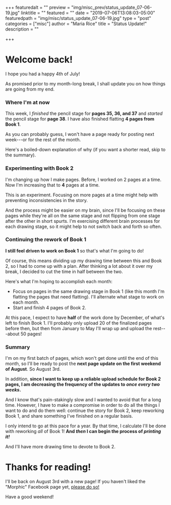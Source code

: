+++
featuredalt = ""
preview = "img/misc_prev/status_update_07-06-19.jpg"
linktitle = ""
featured = ""
date = "2019-07-06T13:08:03-05:00"
featuredpath = "img/misc/status_update_07-06-19.jpg"
type = "post"
categories = ["misc"]
author = "Maria Rice"
title = "Status Update!"
description = ""

+++

# Welcome back! 

I hope you had a happy 4th of July!

As promised prior to my month-long break, I shall update you on how things are going from my end.

### Where I'm at now

This week, I _finished_ the pencil stage for **pages 35, 36, and 37** and _started_ the pencil stage for **page 38**. I have also finished flatting **4 pages from Book 1**. 

As you can probably guess, I won't have a page ready for posting next week---or for the rest of the month.

Here's a boiled-down explanation of why (if you want a shorter read, skip to the summary).

### Experimenting with Book 2

I'm changing up how I make pages. Before, I worked on 2 pages at a time. Now I'm increasing that to **4** pages at a time. 

This is an experiment. Focusing on more pages at a time might help with preventing inconsistencies in the story. 

And the process might be easier on my brain, since I'll be focusing on these pages while they're all on the same stage and not flipping from one stage after the other in short spurts. I'm exercising different brain processes for each drawing stage, so it might help to not switch back and forth so often. 

### Continuing the rework of Book 1

**I still feel driven to work on Book 1** so that's what I'm going to do! 

Of course, this means dividing up my drawing time between this and Book 2, so I had to come up with a plan. 
After thinking a lot about it over my break, I decided to cut the time in half between the two. 

Here's what I'm hoping to accomplish each month:

* Focus on pages in the same drawing stage in Book 1 (like this month I'm flatting the pages that need flatting). I'll alternate what stage to work on each month. 
* Start and finish 4 pages of Book 2. 

At this pace, I expect to have **half** of the work done by December, of what's left to finish Book 1. I'll probably only upload 20 of the finalized pages before then, but then from January to May I'll wrap up and upload the rest---about 50 pages! 

### Summary

I'm on my first batch of pages, which won't get done until the end of this month, so I'll be ready to post the **next page update on the first weekend of August**. So August 3rd. 

In addition, **since I want to keep up a reliable upload schedule for Book 2 pages, I am decreasing the frequency of the updates to _once every two weeks_.** 

And I know that's pain-stakingly slow and I wanted to avoid that for a long time. However, I have to make a compromise in order to do all the things I want to do and do them well: continue the story for Book 2, keep reworking Book 1, and share something I've finished on a regular basis. 

I only intend to go at this pace for a year. By that time, I calculate I'll be done with reworking _all_ of Book 1! **And _then_ I can begin the process of _printing it!_**

And I'll have more drawing time to devote to Book 2.

# Thanks for reading!

I'll be back on August 3rd with a new page! If you haven't liked the "Morphic" Facebook page yet, [please do so!](https://www.facebook.com/MorphicGraphicNovel/)

Have a good weekend!
